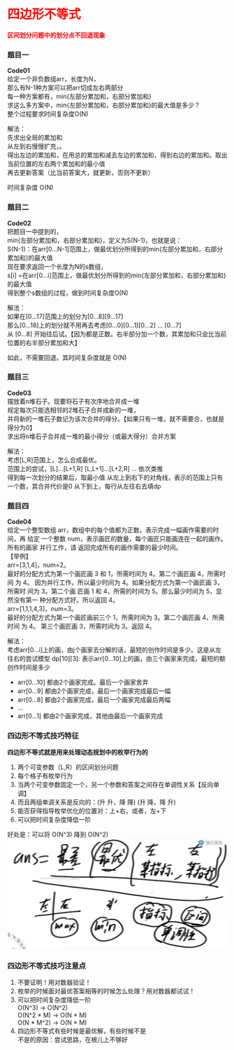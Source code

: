 # <font color="red">**四边形不等式**</font>

<font color="red">**区间划分问题中的划分点不回退现象**</font>   
### 题目一
**Code01**   
给定一个非负数组arr，长度为N，  
那么有N-1种方案可以把arr切成左右两部分  
每一种方案都有，min{左部分累加和，右部分累加和}  
求这么多方案中，min{左部分累加和，右部分累加和}的最大值是多少？  
整个过程要求时间复杂度O(N)


解法：  
先求出全局的累加和  
从左到右慢慢扩充，。  
得出左边的累加和，在用总的累加和减去左边的累加和，得到右边的累加和。取出当前位置的左右两个累加和的最小值  
再去更新答案（比当前答案大，就更新，否则不更新）

时间复杂度 O(N)  

### 题目二
**Code02**   
把题目一中提到的，  
min{左部分累加和，右部分累加和}，定义为S(N-1)，也就是说：  
S(N-1)：在arr[0…N-1]范围上，做最优划分所得到的min{左部分累加和，右部分累加和}的最大值  
现在要求返回一个长度为N的s数组，  
s[i] =在arr[0…i]范围上，做最优划分所得到的min{左部分累加和，右部分累加和}的最大值  
得到整个s数组的过程，做到时间复杂度O(N)

解法：  
如果在[0...17]范围上的划分为[0...8][9...17]  
那么[0...18]上的划分就不用再去考虑[0...0][0...1][0...2] ...  [0...7]  
从 [0...8] 开始往后试。【因为都是正数。右半部分加一个数，其累加和只会比当前位置的右半部分累加和大】

如此，不需要回退。其时间复杂度就是 O(N)  





### 题目三
**Code03**   
摆放着n堆石子。现要将石子有次序地合并成一堆   
规定每次只能选相邻的2堆石子合并成新的一堆，   
并将新的一堆石子数记为该次合并的得分。【如果只有一堆，就不需要合，也就是得分为0】   
求出将n堆石子合并成一堆的最小得分（或最大得分）合并方案


解法：   
考虑[L,R]范围上，怎么合成最优。   
范围上的尝试，[L]...[L+1,R]     [L,L+1]...[L+2,R]  ... 依次类推   
得到每一次划分的结果后，取最小值
从左上到右下的对角线，表示的范围上只有一个数，其合并代价是0
从下到上，每行从左往右去填dp




### 题目四

**Code04**   
给定一个整型数组 arr，数组中的每个值都为正数，表示完成一幅画作需要的时间，再 给定 一个整数 num，表示画匠的数量，每个画匠只能画连在一起的画作。所有的画家 并行工作，请 返回完成所有的画作需要的最少时间。   
【举例】   
arr=[3,1,4]，num=2。   
最好的分配方式为第一个画匠画 3 和 1，所需时间为 4。第二个画匠画 4，所需时间 为 4。 因为并行工作，所以最少时间为 4。如果分配方式为第一个画匠画 3，所需时 间为 3。第二个画 匠画 1 和 4，所需的时间为 5。那么最少时间为 5，显然没有第一 种分配方式好。所以返回 4。   
arr=[1,1,1,4,3]，num=3。   
最好的分配方式为第一个画匠画前三个 1，所需时间为 3。第二个画匠画 4，所需时间 为 4。 第三个画匠画 3，所需时间为 3。返回 4。

解法：  
考虑arr[0...i]上的画，由j个画家去分解的话，最短的创作时间是多少。这是从左往右的尝试模型
dp[10][3]: 表示arr[0...10]上的画，由三个画家来完成，最短的额创作时间是多少
- arr[0...10] 都由2个画家完成。最后一个画家舍弃
- arr[0...9] 都由2个画家完成，最后一个画家完成最后一幅
- arr[0...8] 都由2个画家完成，最后一个画家完成最后两幅
- ...
- arr[0...1] 都由2个画家完成，其他由最后一个画家完成




### 四边形不等式技巧特征  
**四边形不等式就是用来处理动态规划中的枚举行为的**  

1. 两个可变参数（L,R）的区间划分问题    
2. 每个格子有枚举行为  
3. 当两个可变参数固定一个，另一个参数和答案之间存在单调性关系【反向单调】  
4. 而且两组单调关系是反向的：(升 升，降 降)  (升 降，降 升)  
5. 能否获得指导枚举优化的位置对：上+右，或者，左+下  
6. 可以把时间复杂度降低一阶   

  
好处是：可以将 O(N^3) 降到 O(N^2)  
![四边形不等式技巧特征](四边形不等式技巧特征.png)  


### 四边形不等式技巧注意点  

1. 不要证明！用对数器验证！   
2. 枚举的时候面对最优答案相等的时候怎么处理？用对数器都试试！      
3. 可以把时间复杂度降低一阶   
O(N^3) -> O(N^2)   
O(N^2 * M) -> O(N * M)   
O(N * M^2) -> O(N * M)   
4. 四边形不等式有些时候是最优解，有些时候不是   
不是的原因：尝试思路，在根儿上不够好   

